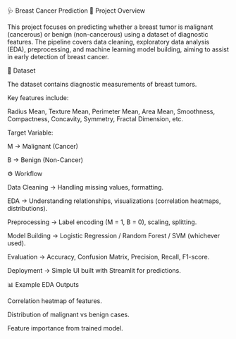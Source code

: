 🩺 Breast Cancer Prediction
📌 Project Overview

This project focuses on predicting whether a breast tumor is malignant (cancerous) or benign (non-cancerous) using a dataset of diagnostic features. The pipeline covers data cleaning, exploratory data analysis (EDA), preprocessing, and machine learning model building, aiming to assist in early detection of breast cancer.

📂 Dataset

The dataset contains diagnostic measurements of breast tumors.

Key features include:

Radius Mean, Texture Mean, Perimeter Mean, Area Mean, Smoothness, Compactness, Concavity, Symmetry, Fractal Dimension, etc.

Target Variable:

M → Malignant (Cancer)

B → Benign (Non-Cancer)

⚙️ Workflow

Data Cleaning → Handling missing values, formatting.

EDA → Understanding relationships, visualizations (correlation heatmaps, distributions).

Preprocessing → Label encoding (M = 1, B = 0), scaling, splitting.

Model Building → Logistic Regression / Random Forest / SVM (whichever used).

Evaluation → Accuracy, Confusion Matrix, Precision, Recall, F1-score.

Deployment → Simple UI built with Streamlit for predictions.

📊 Example EDA Outputs

Correlation heatmap of features.

Distribution of malignant vs benign cases.

Feature importance from trained model.
